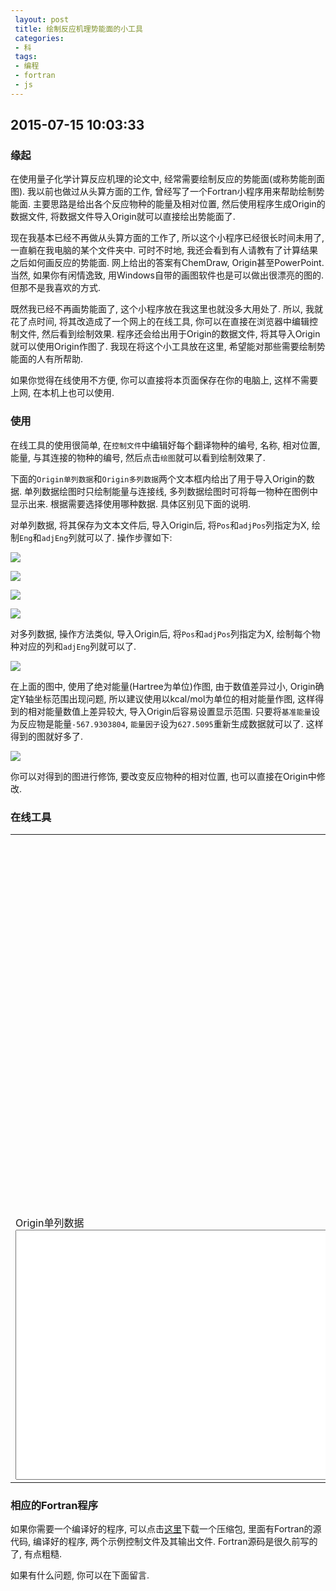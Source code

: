 ```yaml
---
 layout: post
 title: 绘制反应机理势能面的小工具
 categories:
 - 科
 tags:
 - 编程
 - fortran
 - js
---
```


## 2015-07-15 10:03:33

### 缘起

在使用量子化学计算反应机理的论文中, 经常需要绘制反应的势能面(或称势能剖面图).
我以前也做过从头算方面的工作, 曾经写了一个Fortran小程序用来帮助绘制势能面.
主要思路是给出各个反应物种的能量及相对位置, 然后使用程序生成Origin的数据文件, 将数据文件导入Origin就可以直接绘出势能面了.

现在我基本已经不再做从头算方面的工作了, 所以这个小程序已经很长时间未用了, 一直躺在我电脑的某个文件夹中.
可时不时地, 我还会看到有人请教有了计算结果之后如何画反应的势能面. 网上给出的答案有ChemDraw, Origin甚至PowerPoint.
当然, 如果你有闲情逸致, 用Windows自带的画图软件也是可以做出很漂亮的图的. 但那不是我喜欢的方式.

既然我已经不再画势能面了, 这个小程序放在我这里也就没多大用处了. 所以, 我就花了点时间, 将其改造成了一个网上的在线工具,
你可以在直接在浏览器中编辑控制文件, 然后看到绘制效果. 程序还会给出用于Origin的数据文件, 将其导入Origin就可以使用Origin作图了.
我现在将这个小工具放在这里, 希望能对那些需要绘制势能面的人有所帮助.

如果你觉得在线使用不方便, 你可以直接将本页面保存在你的电脑上, 这样不需要上网, 在本机上也可以使用.

### 使用

在线工具的使用很简单, 在`控制文件`中编辑好每个翻译物种的编号, 名称, 相对位置, 能量, 与其连接的物种的编号, 然后点击`绘图`就可以看到绘制效果了.

下面的`Origin单列数据`和`Origin多列数据`两个文本框内给出了用于导入Origin的数据.
单列数据绘图时只绘制能量与连接线, 多列数据绘图时可将每一物种在图例中显示出来.
根据需要选择使用哪种数据. 具体区别见下面的说明.

对单列数据, 将其保存为文本文件后, 导入Origin后, 将`Pos`和`adjPos`列指定为X, 绘制`Eng`和`adjEng`列就可以了.
操作步骤如下:

![](/pic/drawPES_1.png)

![](/pic/drawPES_2.png)

![](/pic/drawPES_3.png)

![](/pic/drawPES_4.png)

对多列数据, 操作方法类似, 导入Origin后, 将`Pos`和`adjPos`列指定为X, 绘制每个物种对应的列和`adjEng`列就可以了.

![](/pic/drawPES_5.png)

在上面的图中, 使用了绝对能量(Hartree为单位)作图, 由于数值差异过小, Origin确定Y轴坐标范围出现问题, 所以建议使用以kcal/mol为单位的相对能量作图,
这样得到的相对能量数值上差异较大, 导入Origin后容易设置显示范围.
只要将`基准能量`设为反应物是能量`-567.9303804`, `能量因子`设为`627.5095`重新生成数据就可以了. 这样得到的图就好多了.

![](/pic/drawPES_6.png)

你可以对得到的图进行修饰, 要改变反应物种的相对位置, 也可以直接在Origin中修改.

### 在线工具

<table>
<tr>
	<td><div id="main" style="height:600px; width:600px"></div></td>
	<td>控制文件(编号, 名称, 位置, 能量, 连接编号)<BR>
		<textarea id="input" style="width:600px; height:550px;"></textarea><BR>
		基准能量: <input type="text" id="subEng" value="0">
		能量因子: <input type="text" id="facEng" value="1">
		<input type="button" id="btn" value="绘图" onClick="plot()">
	</td>
</tr>
<tr>
	<td>Origin单列数据<BR><textarea id="singCol" style="width:600px; height:400px;"></textarea></td>
	<td>Origin多列数据<BR><textarea id="multCol" style="width:600px; height:400px;"></textarea></td>
</tr>
</table>

<script src="http://echarts.baidu.com/build/dist/echarts.js"></script>

<script>
var myChart, option
require.config({ paths: {echarts: 'http://echarts.baidu.com/build/dist'} });
require( ['echarts', 'echarts/chart/line'],
	function (ec) {
		myChart = ec.init(document.getElementById('main'));
		option = {
			title: { text: '反应势能面' },
			legend: { data:['相对能量'] },
			tooltip: {trigger:'axis'},
			toolbox: {
				show: true,
				feature: {
					mark: {show: true},
					dataZoom: {show: true},
					dataView: {show: true, readOnly: false},
					magicType: {show: true, type: ['bar','line']},
					restore: {show: true},
					saveAsImage: {show: true}
				}
			},
			dataZoom: { show: true, realtime: true, start: 0, end: 100 },
			xAxis: [ {type:'value', axisLine:{show: false}, axisLabel: {formatter: '{value}'}} ],
			yAxis: [ {type:'value', axisLabel: {formatter: '{value}'} } ],
			series: [
				{ name:'相对能量', type:'line', data: [ [0,0] ] }
			]
		};
		myChart.setOption(option);
	}
);

var $=function(id){return document.getElementById(id)};

$('input').value=
 "1   Rea     0   -567.9303804 2 5 8 11"
+"\n2   IM-1_1  1   -567.9351594 3"
+"\n3   TS-1    2   -567.9289591 4"
+"\n4   IM-1_61 3   -567.9852427  "
+"\n5   IM-2_1  1   -567.9365541 6"
+"\n6   TS-2    2   -567.9268951 7"
+"\n7   IM-2_61 3   -567.9480452 "
+"\n8   IM-3_61 1   -567.9364975 9"
+"\n9   TS-3    2   -567.9364548 10"
+"\n10  IM-3_1  3   -567.9568412 "
+"\n11  IM-4_1  1   -567.9309362 12"
+"\n12  TS-4    2   -567.920802  13"
+"\n13  IM-4_61 3   -567.94818 "

function plot() {
	$('btn').value='正在绘图...'

	var txt=$('input').value.replace(/^\s*\n*/,"").replace(/\s*\n*$/,"").replace(/\s+[\n|$]/g,"\n"),
		txt=txt.split("\n"),
		molNum=txt.length,
		subEng=$('subEng').value,
		facEng=$('facEng').value

	var i, j, idx, jdx, data, adjNum, eng, minEng=1E99, maxEng=-1E99,
		molIdx=[], molEng=[], molLab=[], minPos=[], maxPos=[], molAdj=[], txtEng=[], txtAdj=[]

	option.series=[]
	for(i=0; i<molNum; i++) {
		data=txt[i].split(/\s+/)
		idx=data[0]
		molIdx[i]=idx
		molLab[idx]=data[1]
		minPos[idx]=parseFloat(data[2])
		eng=(parseFloat(data[3])-subEng)*facEng
		molEng[idx]=eng
		molAdj[idx]=data.slice(4)
		maxPos[idx]=minPos[idx]+.5
		if(eng>maxEng) maxEng=eng
		if(eng<minEng) minEng=eng
		option.series.push({name: molLab[idx], type:'line', data: [ [minPos[idx],molEng[idx]],[maxPos[idx],molEng[idx]] ]})
	}
	option.yAxis[0].min=minEng
	option.yAxis[0].max=maxEng

	for(i=0; i<molNum; i++) {
		idx=molIdx[i]
		for(j=0; j<molAdj[idx].length; j++) {
			jdx=molAdj[idx][j]
			if(jdx) option.series.push({name: molLab[idx]+"-"+molLab[jdx], type:'line', itemStyle:{normal:{ lineStyle:{ color: '#000000' } }}, data: [ [maxPos[idx],molEng[idx]],[minPos[jdx],molEng[jdx]] ]})
		}
	}

	$('btn').value='绘图'

	for(i=0; i<molNum; i++) {
		idx=molIdx[i]
		txtEng[2*i-1] = molLab[idx]+','+minPos[idx]+','+molEng[idx]
		txtEng[2*i  ] = molLab[idx]+','+maxPos[idx]+','+molEng[idx]
	}

	adjNum=0
	for(i=0; i<molNum; i++) {
		idx=molIdx[i]
		for(j=0; j<molAdj[idx].length; j++) {
			jdx=molAdj[idx][j]
			txt = molLab[idx]+'->'+molLab[jdx]+','
			txtAdj[2*adjNum-1] = txt+maxPos[idx]+','+molEng[idx]
			txtAdj[2*adjNum  ] = txt+minPos[jdx]+','+molEng[jdx]
			adjNum++
		}
	}

	$('singCol').value=" "
		+"\n Lab,Pos,Eng,adjLab,adjPos,AdjEng"
		+"\n --,--,--,--,--,--"
		+"\n --,--,--,--,--,--"
		+"\n --,--,--,--,--,--"
		+"\n --,--,--,--,--,--"

	j=Math.min(molNum, adjNum)
	for(i=0; i<j; i++) {
		$('singCol').value +=
			 "\n"+txtEng[2*i-1]+","+txtAdj[2*i-1]
			+"\n"+txtEng[2*i  ]+","+txtAdj[2*i  ]
			+"\n--,--,--,--,--,--"
	}

	if(molNum>adjNum) {
		for(i=j; i<molNum; i++) {
			$('singCol').value +=
			 "\n"+txtEng[2*i-1]+",,,"
			+"\n"+txtEng[2*i  ]+",,,"
			+"\n--,--,--,--,--,--"
		}
	} else {
		for(i=j; i<adjNum; i++) {
			$('singCol').value +=
				 "\n,,,"+txtAdj[2*i-1]
				+"\n,,,"+txtAdj[2*i  ]
				+"\n--,--,--,--,--,--"
		}
	}

	var coma=[]
	i=molNum+10; while(i--) coma[i]=''

	txt = ''
	for(i=0; i<molNum; i++) { txt += molLab[molIdx[i]]+',' }
	$('multCol').value = "\nLab,Pos,"+txt+'Lab,adjPos,adjEng'

	txt="\n"+coma.slice(0, molNum+6)
	$('multCol').value += txt+txt+txt+txt

	for(i=0; i<molNum; i++) {
		idx=molIdx[i]
		txt=coma.slice(0,i+1)+molEng[idx]+coma.slice(0, molNum-i)
		txtEng[2*i-1] = molLab[idx]+','+minPos[idx]+","+txt
		txtEng[2*i  ] = molLab[idx]+','+maxPos[idx]+","+txt
	}

	txt="\n"+coma.slice(0, molNum+5)
	j=Math.min(molNum, adjNum)
	for(i=0; i<j; i++) {
		$('multCol').value +=
			 "\n"+txtEng[2*i-1]+","+txtAdj[2*i-1]
			+"\n"+txtEng[2*i  ]+","+txtAdj[2*i  ]
			+txt
	}

	if(molNum>adjNum) {
		for(i=j; i<molNum; i++) {
			$('multCol').value +=
				 "\n"+txtEng[2*i-1]+",,,"
				+"\n"+txtEng[2*i  ]+",,,"
				+"\n"+coma.slice(0, molNum+2)
		}
	} else {
		for(i=j; i<adjNum; i++) {
			$('multCol').value +=
				 txt+txtAdj[2*i-1]
				+txt+txtAdj[2*i  ]
				+txt
		}
	}

	require('echarts').init(document.getElementById('main')).setOption(option);
	myChart.setOption(option);
}
</script>

### 相应的Fortran程序

如果你需要一个编译好的程序, 可以点击[这里](/Prog/drawPES.zip)下载一个压缩包, 里面有Fortran的源代码, 编译好的程序, 两个示例控制文件及其输出文件.
Fortran源码是很久前写的了, 有点粗糙.

如果有什么问题, 你可以在下面留言.
